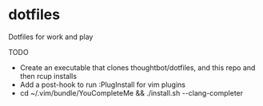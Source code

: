 # dotfiles
Dotfiles for work and play

TODO
* Create an executable that clones thoughtbot/dotfiles, and this repo and then
  rcup installs
* Add a post-hook to run :PlugInstall for vim plugins
* cd ~/.vim/bundle/YouCompleteMe && ./install.sh --clang-completer


